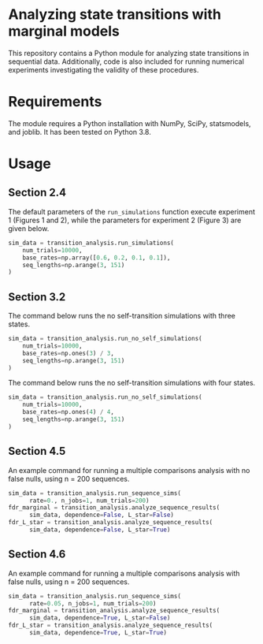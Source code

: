 # Analyzing state transitions with marginal models

This repository contains a Python module for analyzing state transitions in sequential data.  Additionally, code is also included for running numerical experiments investigating the validity of these procedures.

# Requirements

The module requires a Python installation with NumPy, SciPy, statsmodels, and joblib.  It has been tested on Python 3.8.

# Usage
## Section 2.4
The default parameters of the `run_simulations` function execute experiment 1 (Figures 1 and 2), while the parameters for experiment 2 (Figure 3) are given below.
```Python
sim_data = transition_analysis.run_simulations(
    num_trials=10000,
    base_rates=np.array([0.6, 0.2, 0.1, 0.1]),
    seq_lengths=np.arange(3, 151)
)
```

## Section 3.2

The command below runs the no self-transition simulations with three states.
```Python
sim_data = transition_analysis.run_no_self_simulations(
    num_trials=10000,
    base_rates=np.ones(3) / 3,
    seq_lengths=np.arange(3, 151)
)
```
The command below runs the no self-transition simulations with four states.
```Python
sim_data = transition_analysis.run_no_self_simulations(
    num_trials=10000,
    base_rates=np.ones(4) / 4,
    seq_lengths=np.arange(3, 151)
)
```

## Section 4.5
An example command for running a multiple comparisons analysis with no false nulls, using n = 200 sequences.
```python
sim_data = transition_analysis.run_sequence_sims(
      rate=0., n_jobs=1, num_trials=200)
fdr_marginal = transition_analysis.analyze_sequence_results(
      sim_data, dependence=False, L_star=False)
fdr_L_star = transition_analysis.analyze_sequence_results(
      sim_data, dependence=False, L_star=True)
```

## Section 4.6
An example command for running a multiple comparisons analysis with false nulls, using n = 200 sequences.
```python
sim_data = transition_analysis.run_sequence_sims(
      rate=0.05, n_jobs=1, num_trials=200)
fdr_marginal = transition_analysis.analyze_sequence_results(
      sim_data, dependence=True, L_star=False)
fdr_L_star = transition_analysis.analyze_sequence_results(
      sim_data, dependence=True, L_star=True)
```    
